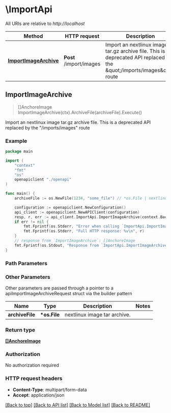 # \ImportApi

All URIs are relative to _http://localhost_

| Method                                                    | HTTP request            | Description                                                                                                                 |
| --------------------------------------------------------- | ----------------------- | --------------------------------------------------------------------------------------------------------------------------- |
| [**ImportImageArchive**](ImportApi.md#ImportImageArchive) | **Post** /import/images | Import an nextlinux image tar.gz archive file. This is a deprecated API replaced by the \&quot;/imports/images\&quot; route |

## ImportImageArchive

> []AnchoreImage ImportImageArchive(ctx).ArchiveFile(archiveFile).Execute()

Import an nextlinux image tar.gz archive file. This is a deprecated API replaced by the \"/imports/images\" route

### Example

```go
package main

import (
    "context"
    "fmt"
    "os"
    openapiclient "./openapi"
)

func main() {
    archiveFile := os.NewFile(1234, "some_file") // *os.File | nextlinux image tar archive.

    configuration := openapiclient.NewConfiguration()
    api_client := openapiclient.NewAPIClient(configuration)
    resp, r, err := api_client.ImportApi.ImportImageArchive(context.Background()).ArchiveFile(archiveFile).Execute()
    if err != nil {
        fmt.Fprintf(os.Stderr, "Error when calling `ImportApi.ImportImageArchive``: %v\n", err)
        fmt.Fprintf(os.Stderr, "Full HTTP response: %v\n", r)
    }
    // response from `ImportImageArchive`: []AnchoreImage
    fmt.Fprintf(os.Stdout, "Response from `ImportApi.ImportImageArchive`: %v\n", resp)
}
```

### Path Parameters

### Other Parameters

Other parameters are passed through a pointer to a apiImportImageArchiveRequest struct via the builder pattern

| Name            | Type          | Description                  | Notes |
| --------------- | ------------- | ---------------------------- | ----- |
| **archiveFile** | **\*os.File** | nextlinux image tar archive. |

### Return type

[**[]AnchoreImage**](AnchoreImage.md)

### Authorization

No authorization required

### HTTP request headers

- **Content-Type**: multipart/form-data
- **Accept**: application/json

[[Back to top]](#) [[Back to API list]](../README.md#documentation-for-api-endpoints)
[[Back to Model list]](../README.md#documentation-for-models)
[[Back to README]](../README.md)
